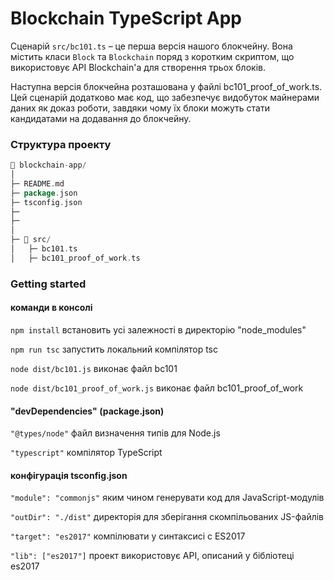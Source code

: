 # Blockchain TypeScript App

Сценарій `src/bc101.ts` – це перша версія нашого блокчейну. 
Вона містить класи `Block` та `Blockchain` поряд з коротким скриптом, що використовує API Blockchain'а для створення трьох блоків.

Наступна версія блокчейна розташована у файлі bc101_proof_of_work.ts. Цей сценарій додатково має код, що забезпечує видобуток майнерами даних як доказ роботи, завдяки чому їх блоки можуть стати кандидатами на додавання до блокчейну.

### Структура проекту

```go
📁 blockchain-app/
│
├─ README.md
├─ package.json
├─ tsconfig.json
├─ 
├─ 
│
├─ 📁 src/
│   ├─ bc101.ts
│   ├─ bc101_proof_of_work.ts

```

### Getting started

#### команди в консолі

`npm install` встановить усі залежності в директорію "node_modules"

`npm run tsc` запустить локальний компілятор tsc

`node dist/bc101.js` виконає файл bc101

`node dist/bc101_proof_of_work.js` виконає файл bc101_proof_of_work

#### "devDependencies" (package.json)

`"@types/node"` файл визначення типів для Node.js

`"typescript"` компілятор TypeScript

#### конфігурація tsconfig.json

`"module": "commonjs"` яким чином генерувати код для JavaScript-модулів

`"outDir": "./dist"` директорія для зберігання скомпільованих  JS-файлів

`"target": "es2017"` компілювати у синтаксисі с ES2017

`"lib": ["es2017"]` проект використовує API, описаний у бібліотеці es2017



